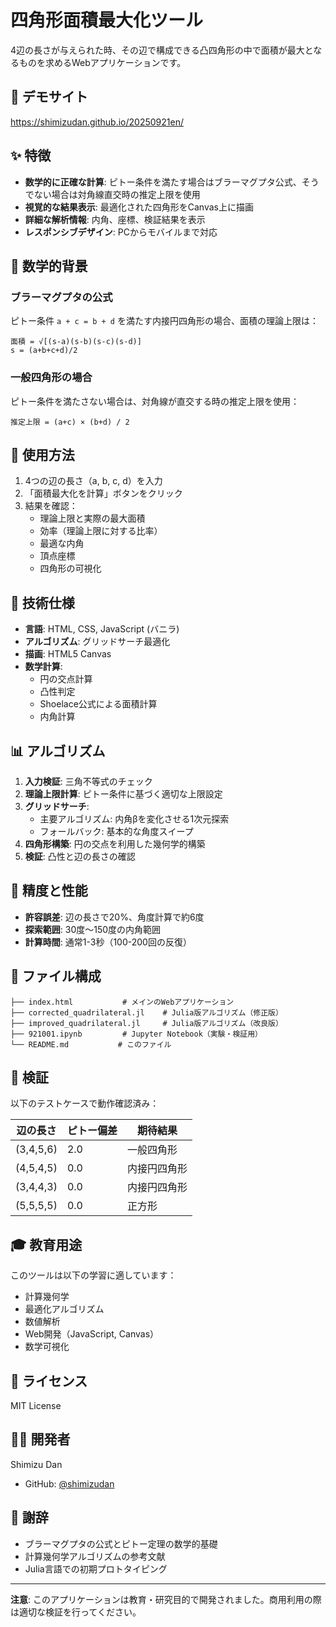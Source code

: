 # 四角形面積最大化ツール

4辺の長さが与えられた時、その辺で構成できる凸四角形の中で面積が最大となるものを求めるWebアプリケーションです。

## 🔗 デモサイト

https://shimizudan.github.io/20250921en/

## ✨ 特徴

- **数学的に正確な計算**: ピトー条件を満たす場合はブラーマグプタ公式、そうでない場合は対角線直交時の推定上限を使用
- **視覚的な結果表示**: 最適化された四角形をCanvas上に描画
- **詳細な解析情報**: 内角、座標、検証結果を表示
- **レスポンシブデザイン**: PCからモバイルまで対応

## 🧮 数学的背景

### ブラーマグプタの公式
ピトー条件 `a + c = b + d` を満たす内接円四角形の場合、面積の理論上限は：

```
面積 = √[(s-a)(s-b)(s-c)(s-d)]
s = (a+b+c+d)/2
```

### 一般四角形の場合
ピトー条件を満たさない場合は、対角線が直交する時の推定上限を使用：

```
推定上限 = (a+c) × (b+d) / 2
```

## 🚀 使用方法

1. 4つの辺の長さ（a, b, c, d）を入力
2. 「面積最大化を計算」ボタンをクリック
3. 結果を確認：
   - 理論上限と実際の最大面積
   - 効率（理論上限に対する比率）
   - 最適な内角
   - 頂点座標
   - 四角形の可視化

## 🔧 技術仕様

- **言語**: HTML, CSS, JavaScript (バニラ)
- **アルゴリズム**: グリッドサーチ最適化
- **描画**: HTML5 Canvas
- **数学計算**: 
  - 円の交点計算
  - 凸性判定
  - Shoelace公式による面積計算
  - 内角計算

## 📊 アルゴリズム

1. **入力検証**: 三角不等式のチェック
2. **理論上限計算**: ピトー条件に基づく適切な上限設定
3. **グリッドサーチ**: 
   - 主要アルゴリズム: 内角βを変化させる1次元探索
   - フォールバック: 基本的な角度スイープ
4. **四角形構築**: 円の交点を利用した幾何学的構築
5. **検証**: 凸性と辺の長さの確認

## 🎯 精度と性能

- **許容誤差**: 辺の長さで20%、角度計算で約6度
- **探索範囲**: 30度〜150度の内角範囲
- **計算時間**: 通常1-3秒（100-200回の反復）

## 📁 ファイル構成

```
├── index.html           # メインのWebアプリケーション
├── corrected_quadrilateral.jl    # Julia版アルゴリズム（修正版）
├── improved_quadrilateral.jl     # Julia版アルゴリズム（改良版）
├── 921001.ipynb         # Jupyter Notebook（実験・検証用）
└── README.md           # このファイル
```

## 🔬 検証

以下のテストケースで動作確認済み：

| 辺の長さ | ピトー偏差 | 期待結果 |
|---------|-----------|---------|
| (3,4,5,6) | 2.0 | 一般四角形 |
| (4,5,4,5) | 0.0 | 内接円四角形 |
| (3,4,4,3) | 0.0 | 内接円四角形 |
| (5,5,5,5) | 0.0 | 正方形 |

## 🎓 教育用途

このツールは以下の学習に適しています：

- 計算幾何学
- 最適化アルゴリズム
- 数値解析
- Web開発（JavaScript, Canvas）
- 数学可視化

## 📝 ライセンス

MIT License

## 👨‍💻 開発者

Shimizu Dan
- GitHub: [@shimizudan](https://github.com/shimizudan)

## 🙏 謝辞

- ブラーマグプタの公式とピトー定理の数学的基礎
- 計算幾何学アルゴリズムの参考文献
- Julia言語での初期プロトタイピング

---

**注意**: このアプリケーションは教育・研究目的で開発されました。商用利用の際は適切な検証を行ってください。